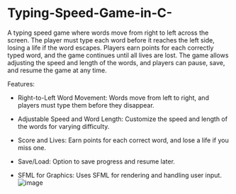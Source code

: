 # Typing-Speed-Game-in-C-
A typing speed game where words move from right to left across the screen. The player must type each word before it reaches the left side, losing a life if the word escapes. Players earn points for each correctly typed word, and the game continues until all lives are lost. The game allows adjusting the speed and length of the words, and players can pause, save, and resume the game at any time.

Features:
  - Right-to-Left Word Movement: Words move from left to right, and players must type them before they disappear.

  - Adjustable Speed and Word Length: Customize the speed and length of the words for varying difficulty.

  - Score and Lives: Earn points for each correct word, and lose a life if you miss one.

  - Save/Load: Option to save progress and resume later.

  - SFML for Graphics: Uses SFML for rendering and handling user input.
![image](https://github.com/user-attachments/assets/d5d10710-c361-47ea-b26f-3d695b3c72f8)
